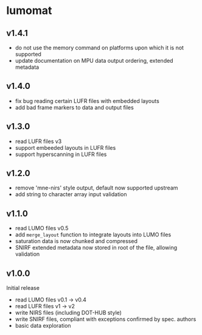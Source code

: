# lumomat

## v1.4.1
  - do not use the memory command on platforms upon which it is not supported
  - update documentation on MPU data output ordering, extended metadata

## v1.4.0
  - fix bug reading certain LUFR files with embedded layouts
  - add bad frame markers to data and output files

## v1.3.0
 - read LUFR files v3
 - support embeeded layouts in LUFR files
 - support hyperscanning in LUFR files

## v1.2.0

- remove 'mne-nirs' style output, default now supported upstream
- add string to character array input validation

## v1.1.0

 - read LUMO files v0.5
 - add `merge_layout` function to integrate layouts into LUMO files
 - saturation data is now chunked and compressed
 - SNIRF extended metadata now stored in root of the file, allowing validation

## v1.0.0

Initial release
 - read LUMO files v0.1 -> v0.4
 - read LUFR files v1 -> v2
 - write NIRS files (including DOT-HUB style)
 - write SNIRF files, compliant with exceptions confirmed by spec. authors
 - basic data exploration




